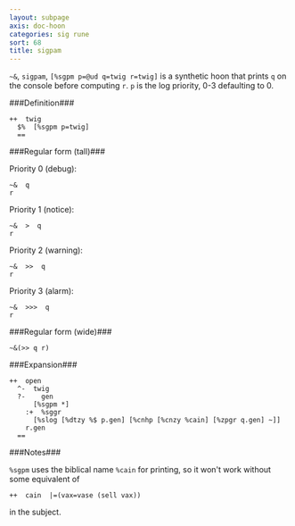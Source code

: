 ```yaml
---
layout: subpage
axis: doc-hoon
categories: sig rune
sort: 68
title: sigpam
---
```




`~&`, `sigpam`, `[%sgpm p=@ud q=twig r=twig]` is a synthetic hoon 
that prints `q` on the console before computing `r`.  `p` is the
log priority, 0-3 defaulting to 0.

###Definition###

    ++  twig  
      $%  [%sgpm p=twig]
      ==

###Regular form (tall)###

Priority 0 (debug):

    ~&  q
    r

Priority 1 (notice):

    ~&  >  q
    r

Priority 2 (warning):

    ~&  >>  q
    r

Priority 3 (alarm):

    ~&  >>>  q
    r

###Regular form (wide)###

    ~&(>> q r)

###Expansion###
    
    ++  open
      ^-  twig
      ?-    gen
          [%sgpm *]
        :+  %sggr
          [%slog [%dtzy %$ p.gen] [%cnhp [%cnzy %cain] [%zpgr q.gen] ~]]
        r.gen
      ==

###Notes###

`%sgpm` uses the biblical name `%cain` for printing, so it won't
work without some equivalent of

    ++  cain  |=(vax=vase (sell vax))

in the subject.

